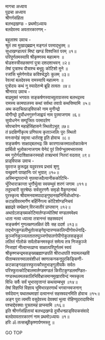 मागचा अध्याय  
पुढचा अध्याय  
श्रीगर्गसंहिता  
बलभद्रखण्डः - प्रथमोऽध्यायः  
बलदेवस्य अवतारकारणम् -  
  
बहुलाश्व उवाच -  
श्रुतं तव मुखाद्ब्रह्मन् मङ्गलं परमाद्‌भुतम् ॥  
सुधाखण्डात्परं मिष्टं खण्डं विश्वजितं परम् ॥१॥  
परिपूर्णतमस्यापि श्रीकृष्णस्य महात्मनः ॥  
षोडशस्त्रीसहस्राणां पुत्रा दशदशाभवन् ॥२॥  
तेषां पुत्राश्च पौत्राश्च बभूवुः कोटिशो मुने ॥  
रजांसि भूमेर्गणयेन्न कविश्चेद्धरेः कुलम् ॥३॥  
रेवत्यां बलदेवस्य रामस्यापि महात्मनः ॥  
पुत्रोदयः कथं नु स्यादेतन्मे ब्रूहि तत्वतः ॥४॥  
श्रीनारद उवाच -  
बाढमुक्तं भगवतः सङ्कर्षणस्याच्युताग्रजस्य बलभद्रस्य  
रामस्य कामपालस्य कथां सर्वथा तवाग्रे कथयिष्यामि ॥५॥  
अथ कदाचित्प्राड्‌विपाको नाम मुनीन्द्रो  
योगीन्द्रो दुर्योधनगुरुर्गजाह्वयं नाम पुरमाजगाम ॥६॥  
सुयोधनेन सम्पूजितः परमादरेण  
सोपचारेण महार्हसिंहासने स्थितोऽभूत् ॥७॥  
तं प्रदक्षिणीकृत्य प्रणिपत्य कृताञ्जलिः पुरः स्थितो  
मनःसन्देहं स्मृत्वा धार्तराष्ट्र इति होवाच ॥८॥  
सङ्कर्षणः साक्षाद्बलभद्रः किं कारणात्कस्माल्लोकात्केन  
प्रार्थितो भूलोकानाजगाम येनेदं पुरं तिर्यग्भूतमभवत्तस्य  
मम गुरोर्गदाशिक्षाकरस्याहो तत्रप्रभावं नितरां वदतात् ॥९॥  
प्राड्‌विपाक उवाच -  
युवराज कुरूद्वह यदुवरस्य प्रभावं शृणु  
यच्छ्रवणे पापहानिः परं भूयात् ॥१०॥  
अस्मिन्द्वापरान्ते नृपव्याजदैत्यानीककोटिभि-  
र्भूरिभाराक्रान्ता भुर्गौर्भूत्वा स्वयम्भुवं शरणं जगाम ॥११॥  
तदुपचारी सुरश्रेष्ठः सर्वसुरगणैः समृडो वैकुण्ठनाथं  
पुरस्कृत्य श्रीवामनवामपादाङ्गुष्ठनखनिर्भिन्नोर्ध्वाण्ड-  
कटाहविवरमार्गेण बर्हिर्निगत्य कोटिशोण्डनिचयं  
ब्रह्मद्रवे सम्प्रेक्षन् विरजातीरं प्राप्तवान् ॥१२॥  
अथाग्रेऽसङ्ख्यकोटिमार्तण्डज्योतिषां मण्डलमवेक्ष्य  
धाता नत्वा ध्यात्वा तत्रानन्तं सहस्रवदनं  
सङ्कर्षणं गुणलक्षणलक्षितं देवैः सह ददर्श ॥१३॥  
तद्‌भोगकुण्डलीभूतोत्सङ्गेवृन्दारण्यकालिन्दीगोवर्धनाद्रि-  
कुञ्जनिकुञ्जलतातरुपुञ्जगोपालगोपीगोकुलसङ्कुलं  
ललितं गोलोकं सर्वलोकनमस्कृतं समेत्य तत्र निजकुञ्जे  
निजाज्ञां नीत्वान्तःप्राप्य साक्षात्परिपूर्णतमं स्वयं  
श्रीकृष्णचन्द्रमसङ्ख्यब्रह्माण्डपतिं श्रीराधापतिं श्यामलच्छविं  
पीताम्बरवनमालावंशीधरं क्वणत्कनकनूपुरकिङ्किणी-  
कटकाङ्गदहारस्फुरत्कौस्तुभाङ्गुलीयकैः सर्वतः  
परिस्फुरत्कोटिबालमार्तण्डमण्डलं किरीटकुण्डलमण्डित-  
गण्डस्थलमलकालिभिर्विभ्राजमानमुखारविन्दं नमस्कृत्य  
विधिः सर्वैः सर्वं भूभारवृत्तान्तं कथयाम्बभूव ॥१४॥  
तेषां विज्ञप्तिं विज्ञाय भूमिभारहरणार्थं भगवान्स्वजनान्  
सर्वदेवान् यथातथमाज्ञां दत्वानन्तं सहस्रवदनमिति होवाच ॥१५॥  
अङ्ग पुरा त्वमपि वसुदेवस्य देवक्यां भूत्वा रोहिण्युदरादाविर्भव  
पश्चाद्देवक्याः पुत्रतामहं प्राप्स्यामि ॥१६॥  
इति श्रीगर्गसंहितायां बलभद्रखण्डे दुर्योधनप्राड्‌विपाकसंवादे  
बलदेवावतारकारणं नाम प्रथमोऽध्यायः ॥१॥  
हरिः ॐ तत्सच्छ्रीकृष्णार्पणमस्तु ॥  
  
GO TOP
